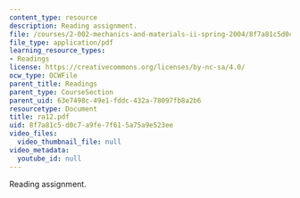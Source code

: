 ```yaml
---
content_type: resource
description: Reading assignment.
file: /courses/2-002-mechanics-and-materials-ii-spring-2004/8f7a81c5d0c7a9fe7f615a75a9e523ee_ra12.pdf
file_type: application/pdf
learning_resource_types:
- Readings
license: https://creativecommons.org/licenses/by-nc-sa/4.0/
ocw_type: OCWFile
parent_title: Readings
parent_type: CourseSection
parent_uid: 63e7498c-49e1-fddc-432a-78097fb8a2b6
resourcetype: Document
title: ra12.pdf
uid: 8f7a81c5-d0c7-a9fe-7f61-5a75a9e523ee
video_files:
  video_thumbnail_file: null
video_metadata:
  youtube_id: null
---
```

Reading assignment.
